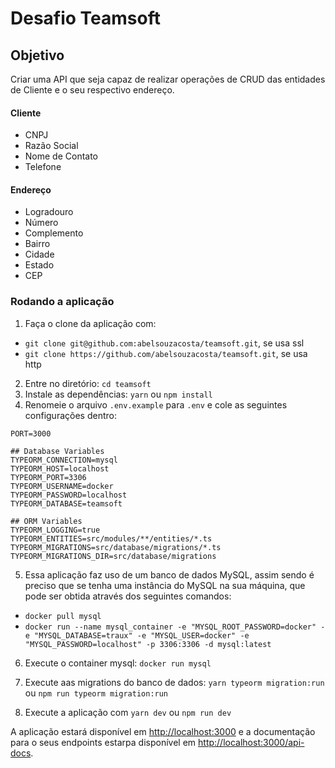 # Desafio Teamsoft

## Objetivo

Criar uma API que seja capaz de realizar operações de CRUD das entidades de Cliente e o seu respectivo endereço.

#### Cliente

* CNPJ
* Razão Social
* Nome de Contato
* Telefone

#### Endereço

* Logradouro
* Número
* Complemento
* Bairro
* Cidade
* Estado
* CEP

### Rodando a aplicação

1. Faça o clone da aplicação com:
  * `git clone git@github.com:abelsouzacosta/teamsoft.git`, se usa ssl
  * `git clone https://github.com/abelsouzacosta/teamsoft.git`, se usa http
2. Entre no diretório: `cd teamsoft`
3. Instale as dependências: `yarn` ou `npm install`
4. Renomeie o arquivo `.env.example` para `.env` e cole as seguintes configurações dentro:

```
PORT=3000

## Database Variables
TYPEORM_CONNECTION=mysql
TYPEORM_HOST=localhost
TYPEORM_PORT=3306
TYPEORM_USERNAME=docker
TYPEORM_PASSWORD=localhost
TYPEORM_DATABASE=teamsoft

## ORM Variables
TYPEORM_LOGGING=true
TYPEORM_ENTITIES=src/modules/**/entities/*.ts
TYPEORM_MIGRATIONS=src/database/migrations/*.ts
TYPEORM_MIGRATIONS_DIR=src/database/migrations
```
5. Essa aplicação faz uso de um banco de dados MySQL, assim sendo é preciso que se tenha uma instância do MySQL na sua máquina, que pode ser obtida através dos seguintes comandos:
* `docker pull mysql`
* `docker run --name mysql_container -e "MYSQL_ROOT_PASSWORD=docker" -e "MYSQL_DATABASE=traux" -e "MYSQL_USER=docker" -e "MYSQL_PASSWORD=localhost" -p 3306:3306 -d mysql:latest`

6. Execute o container mysql: `docker run mysql`

7. Execute aas migrations do banco de dados: `yarn typeorm migration:run` ou `npm run typeorm migration:run`

8. Execute a aplicação com `yarn dev` ou `npm run dev`

A aplicação estará disponível em [http://localhost:3000](http://localhost:3000) e a documentação para o seus endpoints estarpa disponível em [http://localhost:3000/api-docs](http://localhost:3000/api-docs).
